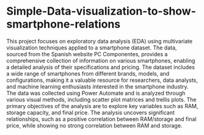 # Simple-Data-visualization-to-show-smartphone-relations

This project focuses on exploratory data analysis (EDA) using multivariate visualization techniques applied to a smartphone dataset. The data, sourced from the Spanish website PC Componentes, provides a comprehensive collection of information on various smartphones, enabling a detailed analysis of their specifications and pricing. The dataset includes a wide range of smartphones from different brands, models, and configurations, making it a valuable resource for researchers, data analysts, and machine learning enthusiasts interested in the smartphone industry. The data was collected using Power Automate and is analyzed through various visual methods, including scatter plot matrices and trellis plots. The primary objectives of the analysis are to explore key variables such as RAM, storage capacity, and final price. The analysis uncovers significant relationships, such as a positive correlation between RAM/storage and final price, while showing no strong correlation between RAM and storage.

